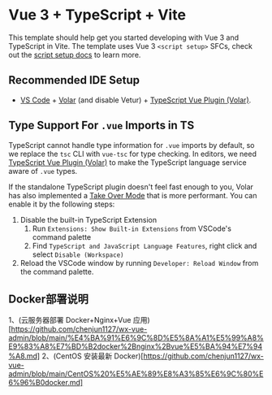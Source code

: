 # Vue 3 + TypeScript + Vite

This template should help get you started developing with Vue 3 and TypeScript in Vite. The template uses Vue 3 `<script setup>` SFCs, check out the [script setup docs](https://v3.vuejs.org/api/sfc-script-setup.html#sfc-script-setup) to learn more.

## Recommended IDE Setup

- [VS Code](https://code.visualstudio.com/) + [Volar](https://marketplace.visualstudio.com/items?itemName=Vue.volar) (and disable Vetur) + [TypeScript Vue Plugin (Volar)](https://marketplace.visualstudio.com/items?itemName=Vue.vscode-typescript-vue-plugin).

## Type Support For `.vue` Imports in TS

TypeScript cannot handle type information for `.vue` imports by default, so we replace the `tsc` CLI with `vue-tsc` for type checking. In editors, we need [TypeScript Vue Plugin (Volar)](https://marketplace.visualstudio.com/items?itemName=Vue.vscode-typescript-vue-plugin) to make the TypeScript language service aware of `.vue` types.

If the standalone TypeScript plugin doesn't feel fast enough to you, Volar has also implemented a [Take Over Mode](https://github.com/johnsoncodehk/volar/discussions/471#discussioncomment-1361669) that is more performant. You can enable it by the following steps:

1. Disable the built-in TypeScript Extension
   1. Run `Extensions: Show Built-in Extensions` from VSCode's command palette
   2. Find `TypeScript and JavaScript Language Features`, right click and select `Disable (Workspace)`
2. Reload the VSCode window by running `Developer: Reload Window` from the command palette.

## Docker部署说明
1、(云服务器部署 Docker+Nginx+Vue 应用)[https://github.com/chenjun1127/wx-vue-admin/blob/main/%E4%BA%91%E6%9C%8D%E5%8A%A1%E5%99%A8%E9%83%A8%E7%BD%B2docker%2Bnginx%2Bvue%E5%BA%94%E7%94%A8.md]
2、(CentOS 安装最新 Docker)[https://github.com/chenjun1127/wx-vue-admin/blob/main/CentOS%20%E5%AE%89%E8%A3%85%E6%9C%80%E6%96%B0docker.md]